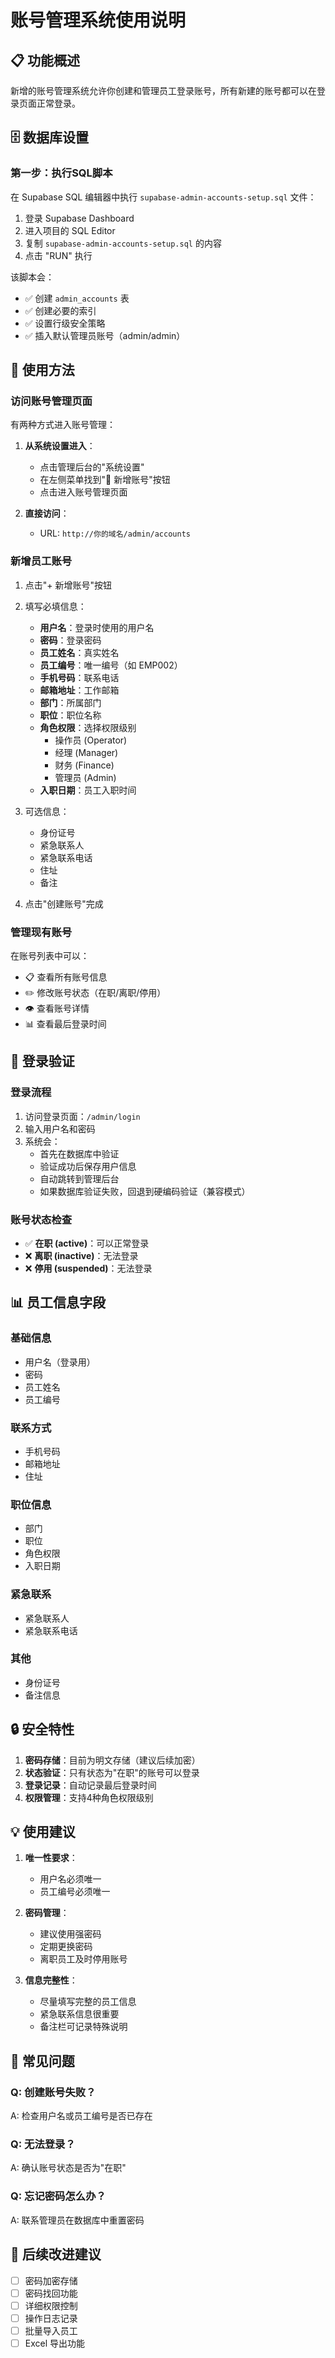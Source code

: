 # 账号管理系统使用说明

## 📋 功能概述

新增的账号管理系统允许你创建和管理员工登录账号，所有新建的账号都可以在登录页面正常登录。

## 🗄️ 数据库设置

### 第一步：执行SQL脚本

在 Supabase SQL 编辑器中执行 `supabase-admin-accounts-setup.sql` 文件：

1. 登录 Supabase Dashboard
2. 进入项目的 SQL Editor
3. 复制 `supabase-admin-accounts-setup.sql` 的内容
4. 点击 "RUN" 执行

该脚本会：
- ✅ 创建 `admin_accounts` 表
- ✅ 创建必要的索引
- ✅ 设置行级安全策略
- ✅ 插入默认管理员账号（admin/admin）

## 🚀 使用方法

### 访问账号管理页面

有两种方式进入账号管理：

1. **从系统设置进入**：
   - 点击管理后台的"系统设置"
   - 在左侧菜单找到"👥 新增账号"按钮
   - 点击进入账号管理页面

2. **直接访问**：
   - URL: `http://你的域名/admin/accounts`

### 新增员工账号

1. 点击"+ 新增账号"按钮
2. 填写必填信息：
   - **用户名**：登录时使用的用户名
   - **密码**：登录密码
   - **员工姓名**：真实姓名
   - **员工编号**：唯一编号（如 EMP002）
   - **手机号码**：联系电话
   - **邮箱地址**：工作邮箱
   - **部门**：所属部门
   - **职位**：职位名称
   - **角色权限**：选择权限级别
     - 操作员 (Operator)
     - 经理 (Manager)
     - 财务 (Finance)
     - 管理员 (Admin)
   - **入职日期**：员工入职时间

3. 可选信息：
   - 身份证号
   - 紧急联系人
   - 紧急联系电话
   - 住址
   - 备注

4. 点击"创建账号"完成

### 管理现有账号

在账号列表中可以：
- 📋 查看所有账号信息
- ✏️ 修改账号状态（在职/离职/停用）
- 👁️ 查看账号详情
- 📊 查看最后登录时间

## 🔐 登录验证

### 登录流程

1. 访问登录页面：`/admin/login`
2. 输入用户名和密码
3. 系统会：
   - 首先在数据库中验证
   - 验证成功后保存用户信息
   - 自动跳转到管理后台
   - 如果数据库验证失败，回退到硬编码验证（兼容模式）

### 账号状态检查

- ✅ **在职 (active)**：可以正常登录
- ❌ **离职 (inactive)**：无法登录
- ❌ **停用 (suspended)**：无法登录

## 📊 员工信息字段

### 基础信息
- 用户名（登录用）
- 密码
- 员工姓名
- 员工编号

### 联系方式
- 手机号码
- 邮箱地址
- 住址

### 职位信息
- 部门
- 职位
- 角色权限
- 入职日期

### 紧急联系
- 紧急联系人
- 紧急联系电话

### 其他
- 身份证号
- 备注信息

## 🔒 安全特性

1. **密码存储**：目前为明文存储（建议后续加密）
2. **状态验证**：只有状态为"在职"的账号可以登录
3. **登录记录**：自动记录最后登录时间
4. **权限管理**：支持4种角色权限级别

## 💡 使用建议

1. **唯一性要求**：
   - 用户名必须唯一
   - 员工编号必须唯一

2. **密码管理**：
   - 建议使用强密码
   - 定期更换密码
   - 离职员工及时停用账号

3. **信息完整性**：
   - 尽量填写完整的员工信息
   - 紧急联系信息很重要
   - 备注栏可记录特殊说明

## 🐛 常见问题

### Q: 创建账号失败？
A: 检查用户名或员工编号是否已存在

### Q: 无法登录？
A: 确认账号状态是否为"在职"

### Q: 忘记密码怎么办？
A: 联系管理员在数据库中重置密码

## 📝 后续改进建议

- [ ] 密码加密存储
- [ ] 密码找回功能
- [ ] 详细权限控制
- [ ] 操作日志记录
- [ ] 批量导入员工
- [ ] Excel 导出功能
